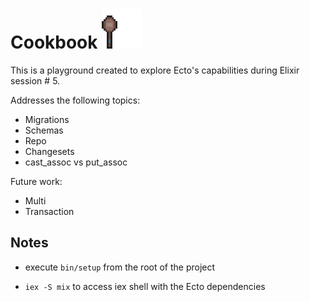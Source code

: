 # Cookbook ![crappy wooden spoon](crappy-wooden-spoon.png)

This is a playground created to explore Ecto's capabilities during Elixir session # 5. 

Addresses the following topics:
- Migrations
- Schemas
- Repo
- Changesets
- cast_assoc vs put_assoc

Future work:
- Multi
- Transaction

## Notes
- execute `bin/setup` from the root of the project

- `iex -S mix` to access iex shell with the Ecto dependencies
